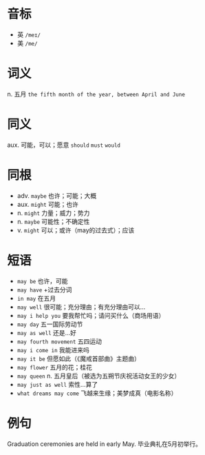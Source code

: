 # 音标

- 英 `/meɪ/`
- 美 `/me/`

# 词义

n. 五月
`the fifth month of the year, between April and June`

# 同义

aux. 可能，可以；愿意
`should` `must` `would`

# 同根

- adv. `maybe` 也许；可能；大概
- aux. `might` 可能；也许
- n. `might` 力量；威力；势力
- n. `maybe` 可能性；不确定性
- v. `might` 可以；或许（may的过去式）；应该

# 短语

- `may be` 也许，可能
- `may have` +过去分词
- `in may` 在五月
- `may well` 很可能；充分理由；有充分理由可以…
- `may i help you` 要我帮忙吗；请问买什么（商场用语）
- `may day` 五一国际劳动节
- `may as well` 还是...好
- `may fourth movement` 五四运动
- `may i come in` 我能进来吗
- `may it be` 但愿如此（《魔戒首部曲》主题曲）
- `may flower` 五月的花；桂花
- `may queen` n. 五月皇后（被选为五朔节庆祝活动女王的少女）
- `may just as well` 索性...算了
- `what dreams may come` 飞越来生缘；美梦成真（电影名称）

# 例句

Graduation ceremonies are held in early May.
毕业典礼在5月初举行。


